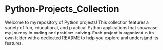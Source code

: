 # Python-Projects_Collection

Welcome to my repository of Python projects! This collection features a variety of fun, educational, and practical Python applications that showcase my journey in coding and problem-solving. Each project is organized in its own folder with a dedicated README to help you explore and understand its features.
